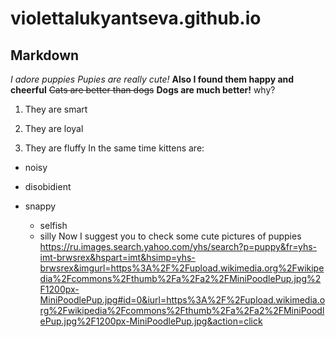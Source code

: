 # violettalukyantseva.github.io
## Markdown
*I adore puppies*
_Pupies are really cute!_
**Also I found them happy and cheerful**
~~Cats are better than dogs~~
__Dogs are much better!__
why?
1. They are smart

2. They are loyal

3. They are fluffy
In the same time kittens are:
+ noisy

- disobidient

+ snappy

  - selfish

  * silly
  Now I suggest you to check some cute pictures of puppies  
  <https://ru.images.search.yahoo.com/yhs/search?p=puppy&fr=yhs-imt-brwsrex&hspart=imt&hsimp=yhs-brwsrex&imgurl=https%3A%2F%2Fupload.wikimedia.org%2Fwikipedia%2Fcommons%2Fthumb%2Fa%2Fa2%2FMiniPoodlePup.jpg%2F1200px-MiniPoodlePup.jpg#id=0&iurl=https%3A%2F%2Fupload.wikimedia.org%2Fwikipedia%2Fcommons%2Fthumb%2Fa%2Fa2%2FMiniPoodlePup.jpg%2F1200px-MiniPoodlePup.jpg&action=click>
